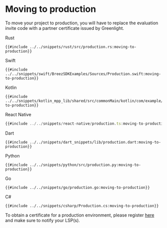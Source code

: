 # Moving to production 

To move your project to production, you will have to replace the evaluation invite code with a partner certificate issued by Greenlight.

<custom-tabs category="lang">
<div slot="title">Rust</div>
<section>

```rust,ignore
{{#include ../../snippets/rust/src/production.rs:moving-to-production}}
```
</section>

<div slot="title">Swift</div>
<section>

```swift,ignore
{{#include ../../snippets/swift/BreezSDKExamples/Sources/Production.swift:moving-to-production}}
```
</section>

<div slot="title">Kotlin</div>
<section>

```kotlin,ignore
{{#include ../../snippets/kotlin_mpp_lib/shared/src/commonMain/kotlin/com/example/kotlinmpplib/Production.kt:moving-to-production}}
```
</section>

<div slot="title">React Native</div>
<section>

```typescript
{{#include ../../snippets/react-native/production.ts:moving-to-production}}
```
</section>

<div slot="title">Dart</div>
<section>

```dart,ignore
{{#include ../../snippets/dart_snippets/lib/production.dart:moving-to-production}}
```
</section>

<div slot="title">Python</div>
<section>

```python,ignore
{{#include ../../snippets/python/src/production.py:moving-to-production}}
```
</section>

<div slot="title">Go</div>
<section>

```go,ignore
{{#include ../../snippets/go/production.go:moving-to-production}}
```
</section>

<div slot="title">C#</div>
<section>

```cs,ignore
{{#include ../../snippets/csharp/Production.cs:moving-to-production}}
```
</section>
</custom-tabs>

To obtain a certificate for a production environment, please register [here](https://greenlight.blockstream.com/) and make sure to notify your LSP(s).
